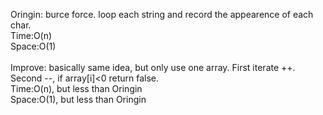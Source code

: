 Oringin: burce force. loop each string and record the appearence of each char.
</br>
Time:O(n)
</br>
Space:O(1)
</br>
</br>
Improve: basically same idea, but only use one array. First iterate ++. Second --, if array[i]<0 return false.
</br>
Time:O(n), but less than Oringin
</br>
Space:O(1), but less than Oringin


